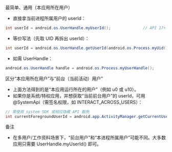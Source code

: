最简单、通用（本应用所在用户）
- 直接拿当前进程所属用户的 userId：
```java
int userId = android.os.UserHandle.myUserId();              // API 17+
```
- 等价写法（先取 UID 再拆出 userId）：
```java
int userId = android.os.UserHandle.getUserId(android.os.Process.myUid());
```
- 如需 UserHandle：
```java
android.os.UserHandle handle = android.os.Process.myUserHandle();
```

区分“本应用所在用户”与“前台（当前活动）用户”
- 上面方法得到的是“本应用运行所在的用户”（例如 u0 或 u10）。
- 如果你是系统/特权应用，并想获取“当前前台用户”的 userId，可用 @SystemApi（需签名权限，如 INTERACT_ACROSS_USERS）：
```java
// 需使用 system SDK 或相应隐藏 API 豁免
int currentForegroundUserId = android.app.ActivityManager.getCurrentUser(); // @SystemApi
```

备注
- 在多用户/工作资料场景下，“前台用户”和“本进程所属用户”可能不同。大多数应用只需要 UserHandle.myUserId() 即可。